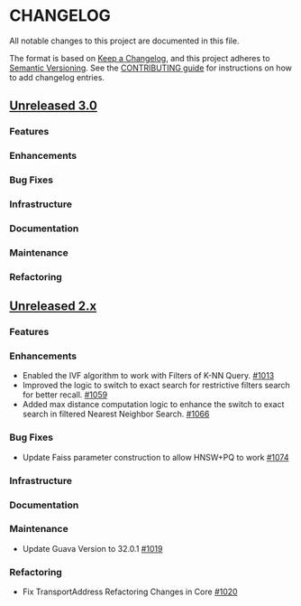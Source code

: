 # CHANGELOG
All notable changes to this project are documented in this file.

The format is based on [Keep a Changelog](https://keepachangelog.com/en/1.0.0/), and this project adheres to [Semantic Versioning](https://semver.org/spec/v2.0.0.html). See the [CONTRIBUTING guide](./CONTRIBUTING.md#Changelog) for instructions on how to add changelog entries.

## [Unreleased 3.0](https://github.com/opensearch-project/k-NN/compare/2.x...HEAD)
### Features
### Enhancements
### Bug Fixes
### Infrastructure
### Documentation
### Maintenance
### Refactoring

## [Unreleased 2.x](https://github.com/opensearch-project/k-NN/compare/2.9...2.x)
### Features
### Enhancements
* Enabled the IVF algorithm to work with Filters of K-NN Query. [#1013](https://github.com/opensearch-project/k-NN/pull/1013)
* Improved the logic to switch to exact search for restrictive filters search for better recall. [#1059](https://github.com/opensearch-project/k-NN/pull/1059)
* Added max distance computation logic to enhance the switch to exact search in filtered Nearest Neighbor Search. [#1066](https://github.com/opensearch-project/k-NN/pull/1066)
### Bug Fixes
* Update Faiss parameter construction to allow HNSW+PQ to work [#1074](https://github.com/opensearch-project/k-NN/pull/1074) 
### Infrastructure
### Documentation
### Maintenance
* Update Guava Version to 32.0.1 [#1019](https://github.com/opensearch-project/k-NN/pull/1019)
### Refactoring
* Fix TransportAddress Refactoring Changes in Core [#1020](https://github.com/opensearch-project/k-NN/pull/1020)
